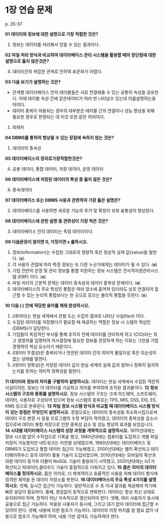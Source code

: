 # 1장 연습 문제

p. 35-37

**01 데이터와 정보에 대한 설명으로 가장 적합한 것은?**

1. 정보는 데이터를 처리해서 얻을 수 있는 결과이다.

**02 파일 처리 방식과 비교하여 데이터베이스 관리 시스템을 활용할 때의 장단점에 대한 설명으로 옳지 않은것은?**

4. 데이터간의 복잡한 관계로 인하여 표준화가 어렵다.

**03 다음 보기가 설명하는 것은?**

- 관계형 데이터베이스 안의 테이블들은 서로 연결해줄 수 있는 공통의 속성을 공유한다. 이때 테이블 속성 간에 같은데이터가 여러 번 나타날수 있는데 이를설명하는용어이다.
- 데이터 중복이 허용되는 경우의 대부분은 테이블 간의 연결이나 성능 향상을 위해 필요한 경우로 한정되는 데 이것 또한 같은 의미이다.

1. 외래키

**04 DBMS를 통하여 향상될 수 있는 장점에 속하지 않는 것은?**

1. 데이터의 종속성

**05 데이터베이스의 정의로가장적합한것은?**

4. 공용 데이터, 통합 데이터, 저장 데이터, 운영 데이터

**06 데이터베이스에 저장된 데이터의 특성 중 옳지 않은 것은?**

4. 종속데이터

**07 데이터베이스 또는 DBMS 사용과 관련하여 가장 옳은 설명은?**

2. 데이터베이스를 사용하면 새로운 기능의 추가 및 확장이 쉬워 융통성이 향상된다.

**08 데이터베이스에 관한 설명 중 관련성이 가장 적은 것은?**

3. 데이터베이스 안의 데이터는 독점 데이터이다.

**09 다음문장이 참이면 0, 거짓이면 x 를하시오.**

1. 정보(information)는 수집된 그대로의 정량적 혹은 정성적 실제 값(value)을 말한다. (__x__)
2. 각 사용자 관점에 따라 특정 정보는 또 다른 누군가에게는 데이터가 될 수 있다. (__o__)
3. 기업 전반의 운영 및 관리 정보를 통합 지원하는 정보 시스템은 전사적자원관리시스템 (ERP) 이다. (__o__)
4. 파일 처리의 근본적 문제는 데이터 종속성과 데이터 중복성 문제이다. (__o__)
5. 데이터베이스의 주요 특성인 통합은 여러 장소에 흩어져 있더라도 상호 연결되어 접근할 수 있는 논리적 통합보다는 한 곳으로 모으는 물리적 통합을 듯한다. (__x__)

**10 다음 ( ) 안에 적당한 용어를 채워 완성하시오.**

1. (데이터)는 현실 세계에서 관찰 도는 수집의 결과로 냐타난 사실(fact) 이다.
2. 수집된 데이터를 저장했다가 필요할 때 제공하는 역할은 정보 시 스템의 핵심인 (DBMS)가 담당한다.
3. 기업들이 독립적인 부서를 통해 조직의 전체 데이터를 관리하게 하고 (CIO)라는 최고 경영자를 임명하여 의사결정에 필요한 정보를 관장하계 하는 이유는 그만큼 기업 경쟁력의 핵심 요소이기 때문이다.
4. (데이터 무결성)은 중복되거나 연관된 데이터 간의 의미적 불일치성 혹은 모순성이 없는 상태를 말한다.
5. (데이터 정확성)은 저장된 데이터 값이 현실 세계의 실제 값과 얼마나 정확히 일치하는지를 뜻하는 의미적 정확성을 말한다.

**11 데이터와 정보의 차이를 구별하여 설명하시오.**
데이터는 현실 세계에서 수집된 객관적 사실이지만, 정보는 이 데이터를 가공하고 의미를 부여하여 조직된 결과물이다.
**12 정보 시스템의 구조와 종류를 설명하시오.**
정보 시스템의 구조는 크게 하드웨어, 소프트웨어, 데이터, 사용자로 구성되어 있으며 정보 시스템의 종류로는 TPS, MIS, DSS, EIS, ES, KMS 등으로 분류된다.
**13 파일 정보 시스템 방식과 비교할 때 데이터베이스 시스템 방식이 갖는 장점은 무엇인지 설명하시오.**
장점으로는 데이터의 종속성을 최소화시킴으로써 데이터 구조 변경 시 응용 프로그램의 수정 부담이 적어졌고, 데이터의 중복성을 감소시킴으로써 데이터 통합 저장으로 인한 중복성 감소 및 성능 향상의 효과를 보았습니다.
**14 시대별 데이터베이스 시스템의 성장 과정을 개략적으로 설명하시오.**
1970년대에는 정보 시스템 없이 수작업으로 기록을 했고, 1980년대에는 컴퓨터를 도입하고 개별 파일 저장이 가능했지만 네트워크는 미연결 상태였으며, 1990년대에는 데이터베이스 및 DBMS가 도입되고 통합 데이터 접근이 가능해졌고,
2000년대에는 웹이 확산되고 데이터웨어하우스 등의 데이터 활용 기술이 도입되었으며, 2010년대에는 모바일의 확산과 대량 데이터 증가와 더불어 NoSQL 기술이 활용되기 시작했고, 2020년대에는 IoT가 확산되고 빅데이터,클라우드 기술이 중점적으로 다뤄지고 있다.
**15 좁은 의미의 데이터베아스를 정의하시오.**
좁은 의미로, 더 체계적이고 효율적인 사용을 위해 데이터 형식에 엄격한 제약을 둔 데이터 저장소를 뜻한다.
**16 데이터베아스의 주요 특성 4가지를 설명하시오.**
첫째, 실시간 접근이 가능하다. 일반적으로 수 초 이내 결과를 제공해야 하기에 빠른 응답이 필요하다.
둘째, 끊임없이 동적으로 변화한다. 데이터는 항상 최신 상태로 유지되어야 하며, 정적이 아닌 지속적으로 갱신되어야 한다.
셋째, 여러 사용자가 동시에 공용으로 접근 가능하다. 허용된 사용자가 동시에, 그리고 대기 없이 데이터에 접근할 수 있어야 한다.
넷째, 내용에 의한 참조가 가능하다. 데이터의 저장 위치를 알 필요 없이 내용으로 참조가 가능해야 하며, 내용 기반 검색도 가능하여야 한다.

